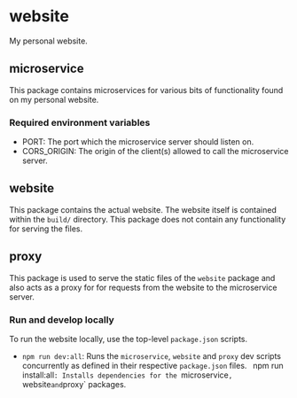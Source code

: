 # website
My personal website.

## microservice

This package contains microservices for various bits of functionality found on my personal website.

### Required environment variables

- PORT: The port which the microservice server should listen on.
- CORS_ORIGIN: The origin of the client(s) allowed to call the microservice server.

## website

This package contains the actual website. The website itself is contained within the `build/` directory. This package does not contain any functionality for serving the files.

## proxy

This package is used to serve the static files of the `website` package and also acts as a proxy for for requests from the website to the microservice server.

### Run and develop locally

To run the website locally, use the top-level `package.json` scripts.

- `npm run dev:all`: Runs the `microservice`, `website` and `proxy` dev scripts concurrently as defined in their respective `package.json` files.
` `npm run install:all`: Installs dependencies for the `microservice`, `website` and `proxy` packages.